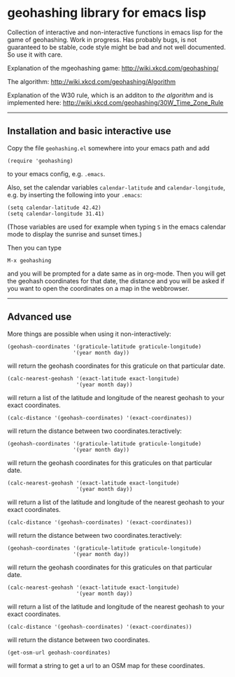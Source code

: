 # geohashing library for emacs lisp
Collection of interactive and non-interactive functions in emacs lisp for the
game of geohashing. Work in progress. Has probably bugs,
is not guaranteed to be stable, code style might be bad and not well documented.
So use it with care.

Explanation of the mgeohashing game: http://wiki.xkcd.com/geohashing/

The algorithm: http://wiki.xkcd.com/geohashing/Algorithm

Explanation of the W30 rule, which is an additon to *the algorithm* and is implemented here:
http://wiki.xkcd.com/geohashing/30W_Time_Zone_Rule

* * *
## Installation and basic interactive use

Copy the file `geohashing.el` somewhere into your emacs path and add

    (require 'geohashing)

to your emacs config, e.g. `.emacs`.

Also, set the calendar variables `calendar-latitude` and
`calendar-longitude`, e.g. by inserting the following into your `.emacs`:

    (setq calendar-latitude 42.42)
    (setq calendar-longitude 31.41)

(Those variables are used for example when typing `S`
in the emacs calendar mode to display the sunrise and sunset times.)

Then you can type

    M-x geohashing

and you will be prompted for a date same as in org-mode.
Then you will get the geohash coordinates for that date,
the distance and you will be asked if you want to open the coordinates
on a map in the webbrowser.

* * *
## Advanced use

More things are possible when using it non-interactively:

    (geohash-coordinates '(graticule-latitude graticule-longitude)
                         '(year month day))

will return the geohash coordinates for this graticule on that particular date.

    (calc-nearest-geohash '(exact-latitude exact-longitude)
                          '(year month day))

will return a list of the latitude and longitude of the nearest geohash to your
exact coordinates.

    (calc-distance '(geohash-coordinates) '(exact-coordinates))

will return the distance between two coordinates.teractively:

    (geohash-coordinates '(graticule-latitude graticule-longitude)
                         '(year month day))

will return the geohash coordinates for this graticules on that particular date.

    (calc-nearest-geohash '(exact-latitude exact-longitude)
                          '(year month day))

will return a list of the latitude and longitude of the nearest geohash to your
exact coordinates.

    (calc-distance '(geohash-coordinates) '(exact-coordinates))

will return the distance between two coordinates.teractively:

    (geohash-coordinates '(graticule-latitude graticule-longitude)
                         '(year month day))

will return the geohash coordinates for this graticules on that particular date.

    (calc-nearest-geohash '(exact-latitude exact-longitude)
                          '(year month day))

will return a list of the latitude and longitude of the nearest geohash to your
exact coordinates.

    (calc-distance '(geohash-coordinates) '(exact-coordinates))

will return the distance between two coordinates.

    (get-osm-url geohash-coordinates)

will format a string to get a url to an OSM map for these coordinates.
